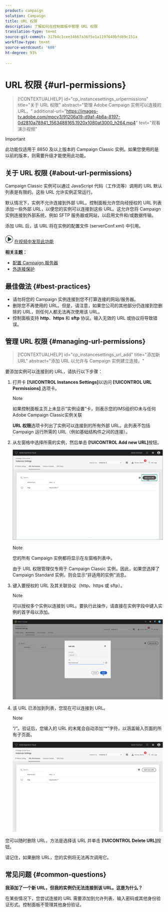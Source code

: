 ```yaml
---
product: campaign
solution: Campaign
title: URL 权限
description: 了解如何在控制面板中管理 URL 权限
translation-type: tm+mt
source-git-commit: 317b4c1cee34667a36f5e1a1197649bfd69c151a
workflow-type: tm+mt
source-wordcount: '608'
ht-degree: 93%

---
```



# URL 权限 {#url-permissions}

>[!CONTEXTUALHELP]
>id="cp_instancesettings_urlpermissions"
>title="关于 URL 权限"
>abstract="管理 Adobe Campaign 实例可以连接的 URL。"
>additional-url="https://images-tv.adobe.com/mpcv3/91206a19-d9af-4b6a-8197-0d2810a78941_1563488165.1920x1080at3000_h264.mp4" text="观看演示视频"

>[!IMPORTANT]
>
>此功能仅适用于 8850 及以上版本的 Campaign Classic 实例。如果您使用的是以前的版本，则需要升级才能使用此功能。

## 关于 URL 权限 {#about-url-permissions}

Campaign Classic 实例可以通过 JavaScript 代码（工作流等）调用的 URL 默认列表是有限的。这些 URL 允许实例正常运行。

默认情况下，实例不允许连接到外部 URL。控制面板允许您向经授权的 URL 列表添加一些外部 URL，以便您的实例可以连接到这些 URL。这允许您将 Campaign 实例连接到外部系统，例如 SFTP 服务器或网站，以启用文件和/或数据传输。

添加 URL 后，该 URL 将在实例的配置文件 (serverConf.xml) 中引用。

![](assets/do-not-localize/how-to-video.png) [在视频中发现此功能](https://experienceleague.adobe.com/docs/campaign-classic-learn/control-panel/instance-settings/adding-url-permissions.html?lang=en#instance-settings)

**相关主题：**

* [配置 Campaign 服务器](https://docs.campaign.adobe.com/doc/AC/en/INS_Additional_configurations_Configuring_Campaign_server.html)
* [外连接保护](https://docs.campaign.adobe.com/doc/AC/en/INS_Additional_configurations_Configuring_Campaign_server.html#Outgoing_connection_protection)

## 最佳做法 {#best-practices}

* 请勿将您的 Campaign 实例连接到您不打算连接的网站/服务器。
* 删除您不再使用的 URL。但是，请注意，如果您公司的其他部分仍连接到您删除的 URL，则任何人都无法再次使用该 URL。
* 控制面板支持 **http**、**https** 和 **sftp** 协议。输入无效的 URL 或协议将导致错误。

## 管理 URL 权限 {#managing-url-permissions}

>[!CONTEXTUALHELP]
>id="cp_instancesettings_url_add"
>title="添加新 URL"
>abstract="添加 URL 以允许与 Campaign 实例建立连接。"

要添加实例可以连接到的 URL，请执行以下步骤：

1. 打开卡 **[!UICONTROL Instances Settings]**&#x200B;以访问 **[!UICONTROL URL Permissions]** 选项卡。

   >[!NOTE]
   >
   >如果控制面板主页上未显示“实例设置”卡，则表示您的IMS组织ID未与任何Adobe Campaign Classic实例关联
   >
   ><b><span class="uicontrol">URL 权限</span></b>选项卡列出了实例可以连接到的所有外部 URL。此列表不包括 Campaign 运行所需的 URL（例如基础结构件之间的连接）。

1. 从左窗格中选择所需的实例，然后单击 **[!UICONTROL Add new URL]**&#x200B;按钮。

   ![](assets/add_url1.png)

   >[!NOTE]
   >
   >您的所有 Campaign 实例都将显示在左窗格列表中。
   >
   >由于 URL 权限管理仅专用于 Campaign Classic 实例，因此，如果您选择了 Campaign Standard 实例，则会显示“非适用的实例”消息。

1. 键入要授权的 URL 及其关联协议（http、https 或 sftp）。

   >[!NOTE]
   >
   >可以授权多个实例以连接到 URL。要执行此操作，请直接在实例字段中键入实例的首字母以添加。

   ![](assets/add_url2.png)

1. 该 URL 已添加到列表，您现在可以连接到 URL。

   >[!NOTE]
   >
   >“/”。验证后，您输入的 URL 的末尾会自动添加“*”字符，以涵盖输入页面的所有子页面。

   ![](assets/add_url_listnew.png)

您可以随时删除 URL，方法是选择该 URL 并单击 **[!UICONTROL Delete URL]**&#x200B;按钮。

请记住，如果删除 URL，您的实例将无法再次调用它。

## 常见问题 {#common-questions}

**我添加了一个新 URL，但我的实例仍无法连接到该 URL。这是为什么？**

在某些情况下，您尝试连接的 URL 需要添加到允许列表、输入密码或其他身份验证形式。控制面板不管理其他身份验证。
